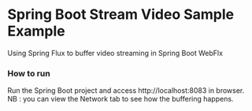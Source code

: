 # Spring Boot Stream Video Sample Example

Using Spring Flux to buffer video streaming in Spring Boot WebFlx

### How to run
Run the Spring Boot project and access http://localhost:8083 in browser.<br/>
NB : you can view the Network tab to see how the buffering happens.
